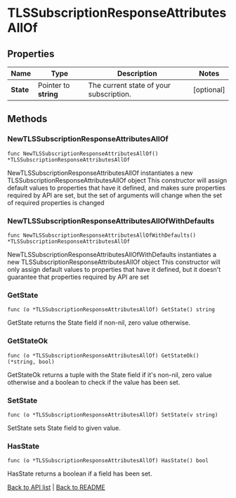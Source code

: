 # TLSSubscriptionResponseAttributesAllOf

## Properties

Name | Type | Description | Notes
------------ | ------------- | ------------- | -------------
**State** | Pointer to **string** | The current state of your subscription. | [optional] 

## Methods

### NewTLSSubscriptionResponseAttributesAllOf

`func NewTLSSubscriptionResponseAttributesAllOf() *TLSSubscriptionResponseAttributesAllOf`

NewTLSSubscriptionResponseAttributesAllOf instantiates a new TLSSubscriptionResponseAttributesAllOf object
This constructor will assign default values to properties that have it defined,
and makes sure properties required by API are set, but the set of arguments
will change when the set of required properties is changed

### NewTLSSubscriptionResponseAttributesAllOfWithDefaults

`func NewTLSSubscriptionResponseAttributesAllOfWithDefaults() *TLSSubscriptionResponseAttributesAllOf`

NewTLSSubscriptionResponseAttributesAllOfWithDefaults instantiates a new TLSSubscriptionResponseAttributesAllOf object
This constructor will only assign default values to properties that have it defined,
but it doesn't guarantee that properties required by API are set

### GetState

`func (o *TLSSubscriptionResponseAttributesAllOf) GetState() string`

GetState returns the State field if non-nil, zero value otherwise.

### GetStateOk

`func (o *TLSSubscriptionResponseAttributesAllOf) GetStateOk() (*string, bool)`

GetStateOk returns a tuple with the State field if it's non-nil, zero value otherwise
and a boolean to check if the value has been set.

### SetState

`func (o *TLSSubscriptionResponseAttributesAllOf) SetState(v string)`

SetState sets State field to given value.

### HasState

`func (o *TLSSubscriptionResponseAttributesAllOf) HasState() bool`

HasState returns a boolean if a field has been set.


[Back to API list](../README.md#documentation-for-api-endpoints) | [Back to README](../README.md)
